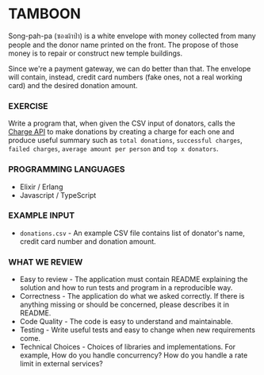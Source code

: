 # TAMBOON

Song-pah-pa (ซองผ้าป่า) is a white envelope with money collected from many people and the donor name printed on the front.
The propose of those money is to repair or construct new temple buildings.

Since we're a payment gateway, we can do better than that. The envelope will contain,
instead, credit card numbers (fake ones, not a real working card) and the desired donation
amount.

### EXERCISE

Write a program that, when given the CSV input of donators, calls the [Charge API][0] to
make donations by creating a charge for each one and produce useful summary such as
`total donations`, `successful charges`, `failed charges`, `average amount per person` and `top x donators`.

### PROGRAMMING LANGUAGES
* Elixir / Erlang
* Javascript / TypeScript

### EXAMPLE INPUT

* `donations.csv` - An example CSV file contains list of donator's name, credit card number and donation amount.

### WHAT WE REVIEW

* Easy to review - The application must contain README explaining the solution and how to run tests and program in a reproducible way.
* Correctness - The application do what we asked correctly. If there is anything missing or should be concerned, please describes it in README.
* Code Quality - The code is easy to understand and maintainable.
* Testing - Write useful tests and easy to change when new requirements come.
* Technical Choices - Choices of libraries and implementations. For example, How do you handle concurrency? How do you handle a rate limit in external services?

[0]: https://www.omise.co/charges-api
